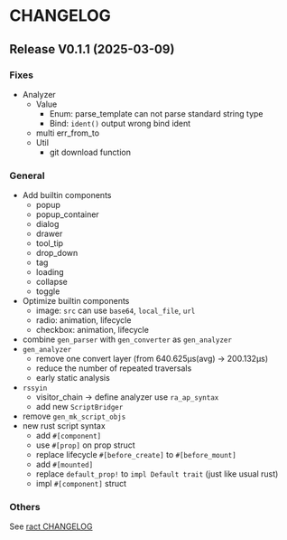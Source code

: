 # CHANGELOG

## Release V0.1.1 (2025-03-09)

### Fixes

- Analyzer
  - Value
    - Enum: parse_template can not parse standard string type
    - Bind: `ident()` output wrong bind ident
  - multi err_from_to
  - Util
    - git download function

### General

- Add builtin components
  - popup
  - popup_container
  - dialog
  - drawer
  - tool_tip
  - drop_down
  - tag
  - loading
  - collapse
  - toggle
- Optimize builtin components
  - image: `src` can use `base64`, `local_file`, `url`
  - radio: animation, lifecycle
  - checkbox: animation, lifecycle
- combine `gen_parser` with `gen_converter` as `gen_analyzer`
- `gen_analyzer`
  - remove one convert layer (from 640.625µs(avg) -> 200.132µs)
  - reduce the number of repeated traversals
  - early static analysis
- `rssyin`
  - visitor_chain -> define analyzer use `ra_ap_syntax` 
  - add new `ScriptBridger`
- remove `gen_mk_script_objs`
- new rust script syntax
  - add `#[component]`
  - use `#[prop]` on prop struct
  - replace lifecycle `#[before_create]` to `#[before_mount]`
  - add `#[mounted]`
  - replace `default_prop!` to `impl Default trait` (just like usual rust)
  - impl `#[component]` struct

### Others

See [ract CHANGELOG](https://github.com/Privoce/ract/blob/main/CHANGELOG.md)